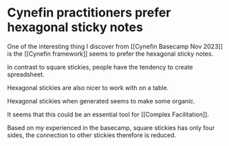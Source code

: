 # Cynefin practitioners prefer hexagonal sticky notes
One of the interesting thing I discover from [[Cynefin Basecamp Nov 2023]] is the [[Cynefin framework]] seems to prefer the hexagonal sticky notes.

In contrast to square stickies, people have the tendency to create spreadsheet.

Hexagonal stickies are also nicer to work with on a table.

Hexagonal stickies when generated seems to make some organic.

It seems that this could be an essential tool for [[Complex Facilitation]].

Based on my experienced in the basecamp, square stickies has only four sides, the connection to other stickies therefore is reduced.

<!-- #evergreen -->

<!-- {BearID:C69482A1-E343-4E78-B68B-036E084C8FAE} -->
